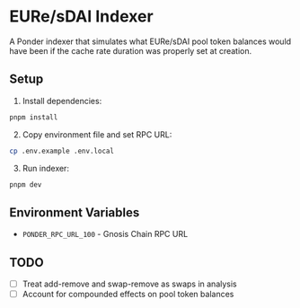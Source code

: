 # EURe/sDAI Indexer

A Ponder indexer that simulates what EURe/sDAI pool token balances would have been if the cache rate duration was properly set at creation.

## Setup

1. Install dependencies:

```bash
pnpm install
```

2. Copy environment file and set RPC URL:

```bash
cp .env.example .env.local
```

3. Run indexer:

```bash
pnpm dev
```

## Environment Variables

- `PONDER_RPC_URL_100` - Gnosis Chain RPC URL

## TODO

- [ ] Treat add-remove and swap-remove as swaps in analysis
- [ ] Account for compounded effects on pool token balances
